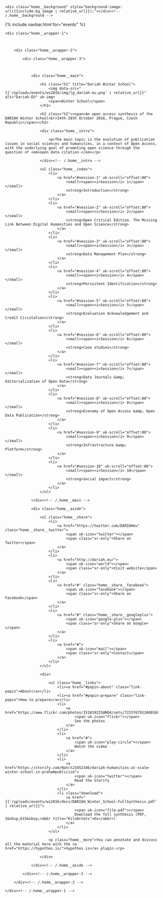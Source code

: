 

<div class="home">



    <div class="home__background" style="background-image: url({{include.bg_image | relative_url}});"></div><!-- /.home__background -->


  {% include navbar.html for="events" %}




    <div class="home__wrapper-1">



        <div class="home__wrapper-2">

            <div class="home__wrapper-3">



                <div class="home__main">

                    <h1 class="h1" title="Dariah Winter School">
                        <img data-src="{{'/uploads/events/ws2016/img/lg_dariah-eu.png' | relative_url}}" alt="Dariah-EU" uk-img>
                        <span>Winter School</span>
                    </h1>

                    <h2 class="h2"><span>An open access synthesis of the DARIAH Winter School<br>24th-28th October 2016, Prague, Czech Republic</span></h2>

                    <div class="home__intro">

                        <p>The main topic is the evolution of publication issues in social sciences and humanities, in a context of Open Access, with the underlying goal of promoting open science through the question of <em>open data citation.</em></p>

                    </div><!-- /.home__intro -->

                    <ul class="home__index">
                        <li>
                            <a href="#session-1" uk-scroll="offset:80">
                                <small><span><i>Session</i> 1</span></small>
                                <strong>Introduction</strong>
                            </a>
                        </li>
                        <li>
                            <a href="#session-2" uk-scroll="offset:80">
                                <small><span><i>Session</i> 2</span></small>
                                <strong>Open Critical Edition. The Missing Link Between Digital Humanities and Open Science</strong>
                            </a>
                        </li>
                        <li>
                            <a href="#session-3" uk-scroll="offset:80">
                                <small><span><i>Session</i> 3</span></small>
                                <strong>Data Management Plan</strong>
                            </a>
                        </li>
                        <li>
                            <a href="#session-4" uk-scroll="offset:80">
                                <small><span><i>Session</i> 4</span></small>
                                <strong>Persistent Identification</strong>
                            </a>
                        </li>
                        <li>
                            <a href="#session-5" uk-scroll="offset:80">
                                <small><span><i>Session</i> 5</span></small>
                                <strong>Evaluation Acknowledgement and Credit Circulation</strong>
                            </a>
                        </li>
                        <li>
                            <a href="#session-6" uk-scroll="offset:80">
                                <small><span><i>Session</i> 6</span></small>
                                <strong>Case studies</strong>
                            </a>
                        </li>
                        <li>
                            <a href="#session-7" uk-scroll="offset:80">
                                <small><span><i>Session</i> 7</span></small>
                                <strong>Data Journals &amp; Editorialization of Open Data</strong>
                            </a>
                        </li>
                        <li>
                            <a href="#session-8" uk-scroll="offset:80">
                                <small><span><i>Session</i> 8</span></small>
                                <strong>Economy of Open Access &amp; Open Data Publication</strong>
                            </a>
                        </li>
                        <li>
                            <a href="#session-9" uk-scroll="offset:80">
                                <small><span><i>Session</i> 9</span></small>
                                <strong>Infrastructure &amp; Platform</strong>
                            </a>
                        </li>
                        <li>
                            <a href="#session-10" uk-scroll="offset:80">
                                <small><span><i>Session</i> 10</span></small>
                                <strong>Social impact</strong>
                            </a>
                        </li>
                    </ul>

                </div><!-- /.home__main -->

                <div class="home__aside">

                    <ul class="home__share">
                        <li>
                            <a href="https://twitter.com/DARIAHeu" class="home__share__twitter">
                                <span uk-icon="twitter"></span>
                                <span class="sr-only">Share on Twitter</span>
                            </a>
                        </li>
                        <li>
                            <a href="http://dariah.eu/">
                                <span uk-icon="world"></span>
                                <span class="sr-only">Visit website</span>
                            </a>
                        </li>
                        <li>
                            <a href="#" class="home__share__facebook">
                                <span uk-icon="facebook"></span>
                                <span class="sr-only">Share on Facebook</span>
                            </a>
                        </li>
                        <li>
                            <a href="#" class="home__share__googleplus">
                                <span uk-icon="google-plus"></span>
                                <span class="sr-only">Share on Google+</span>
                            </a>
                        </li>
                        <li>
                            <a href="#">
                                <span uk-icon="mail"></span>
                                <span class="sr-only">Contact</span>
                            </a>
                        </li>
                    </ul>

                    <div>

                        <ul class="home__links">
                            <li><a href="#popin-about" class="link-popin">About</a></li>
                            <li><a href="#popin-prepare" class="link-popin">How to prepare</a></li>
                            <li>
                                <a href="https://www.flickr.com/photos/151019225@N04/sets/72157679126801606/">
                                    <span uk-icon="flickr"></span>
                                    See the photos
                                </a>
                            </li>
                            <li>
                                <a href="#">
                                    <span uk-icon="play-circle"></span>
                                    Watch the video
                                </a>
                            </li>
                            <li>
                                <a href="https://storify.com/Natct23452346/dariah-humanities-at-scale-winter-school-in-praha#publicize">
                                    <span uk-icon="twitter"></span>
                                    Read the Storify
                                </a>
                            </li>
                            <li class="download">
                                <a href="{{'/uploads/events/ws2016/docs/DARIAH_Winter_School-FullSynthesis.pdf' | relative_url}}">
                                    <span uk-icon="file-pdf"></span>
                                    Download the full synthesis (PDF, 2&nbsp;615&nbsp;<abbr title="KiloOctets">Ko</abbr>)
                                </a>
                            </li>
                        </ul>

                        <p class="home__more">You can annotate and discuss all the material here with the <a href="https://hypothes.is/">hypothes.is</a> plugin.</p>

                    </div>

                </div><!-- /.home__aside -->

            </div><!-- /.home__wrapper-3 -->

        </div><!-- /.home__wrapper-2 -->

    </div><!-- /.home__wrapper-1 -->

</div><!-- /.home -->
